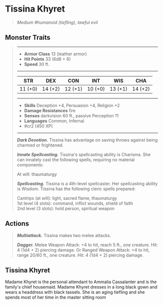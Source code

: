# Tissina Khyret
>*Medium #humanoid (tiefling), lawful evil*
## Monster Traits
>___
>- **Armor Class** 13 (leather armor)
>- **Hit Points** 33 (6d8 + 6)
>- **Speed** 30 ft.
>___
>|STR|DEX|CON|INT|WIS|CHA|
>|:---:|:---:|:---:|:---:|:---:|:---:|
>|11 (+0)|14 (+2)|12 (+1)|10 (+0)|13 (+1)|14 (+2)|
>___
>- **Skills** Deception +4, Persuasion +4, Religion +2
>- **Damage Resistances** fire
>- **Senses** darkvision 60 ft., passive Perception 11
>- **Languages** Common, Infernal
>- #cr2 (450 XP)
>___
>***Dark Devotion.*** Tissina has advantage on saving throws against being charmed or frightened.  
>
>***Innate Spellcasting.*** Tissina's spellcasting ability is Charisma. She can innately cast the following spells, requiring no material components:  
>
>At will: thaumaturgy  
>
>
>***Spellcasting.*** Tissina is a 4th-level spellcaster. Her spellcasting ability is Wisdom. Tissina has the following cleric spells prepared:  
>
>Cantrips (at will): light, sacred flame, thaumaturgy  
>1st level (4 slots): command, inflict wounds, shield of faith  
>2nd level (3 slots): hold person, spiritual weapon  
>
## Actions
>***Multiattack.*** Tissina makes two melee attacks.  
>
>***Dagger.*** Melee Weapon Attack: +4 to hit, reach 5 ft., one creature. Hit: 4 (1d4 + 2) piercing damage. Or Ranged Weapon Attack: +4 to hit, range 20/60 ft., one creature. Hit: 4 (1d4 + 2) piercing damage.
## Tissina Khyret
Madame Khyret is the personal attendant to Ammalia Cassalanter and is the family's chief housemaid. Madame Khyret dresses in a long black gown and wears a headdress with black tassels. She is an aging tiefling and she spends most of her time in the master sitting room